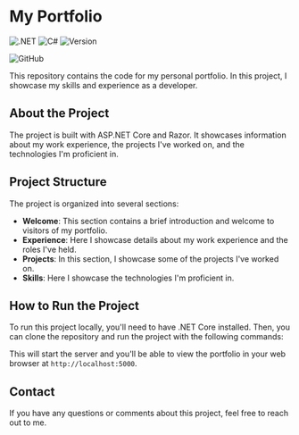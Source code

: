 # My Portfolio

![.NET](https://img.shields.io/badge/.NET-512BD4?style=for-the-badge&logo=.net&logoColor=white)
![C#](https://img.shields.io/badge/C%23-239120?style=for-the-badge&logo=c-sharp&logoColor=white)
![Version](https://img.shields.io/badge/version-1.0-blue)

![GitHub](https://img.shields.io/github/license/FranklinZamora/FrankPortfolio)

This repository contains the code for my personal portfolio. In this project, I showcase my skills and experience as a developer.

## About the Project

The project is built with ASP.NET Core and Razor. It showcases information about my work experience, the projects I've worked on, and the technologies I'm proficient in.

## Project Structure

The project is organized into several sections:

- **Welcome**: This section contains a brief introduction and welcome to visitors of my portfolio.
- **Experience**: Here I showcase details about my work experience and the roles I've held.
- **Projects**: In this section, I showcase some of the projects I've worked on.
- **Skills**: Here I showcase the technologies I'm proficient in.

## How to Run the Project

To run this project locally, you'll need to have .NET Core installed. Then, you can clone the repository and run the project with the following commands:


This will start the server and you'll be able to view the portfolio in your web browser at `http://localhost:5000`.

## Contact

If you have any questions or comments about this project, feel free to reach out to me.

